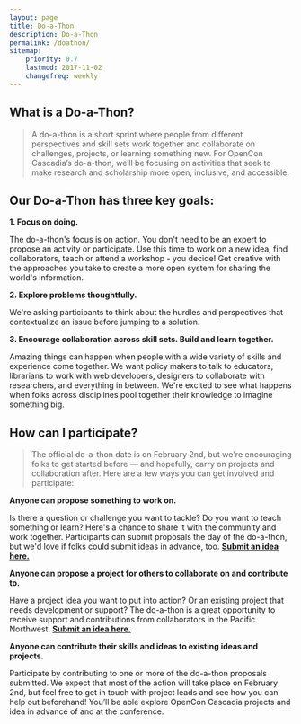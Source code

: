 ```yaml
---
layout: page
title: Do-a-Thon
description: Do-a-Thon
permalink: /doathon/
sitemap:
    priority: 0.7
    lastmod: 2017-11-02
    changefreq: weekly
---
```


## What is a Do-a-Thon?

> A do-a-thon is a short sprint where people from different perspectives and skill sets work together and collaborate on challenges, projects, or learning something new.  For OpenCon Cascadia’s do-a-thon, we’ll be focusing on activities that seek to make research and scholarship more open, inclusive, and accessible.
## Our Do-a-Thon has three key goals:

**1. Focus on doing.**

The do-a-thon's focus is on action. You don't need to be an expert to propose an activity or participate. Use this time to work on a new idea, find collaborators, teach or attend a workshop - you decide!  Get creative with the approaches you take to create a more open system for sharing the world's information.

**2. Explore problems thoughtfully.**

We're asking participants to think about the hurdles and perspectives that contextualize an issue before jumping to a solution.

**3. Encourage collaboration across skill sets. Build and learn together.**

Amazing things can happen when people with a wide variety of skills and experience come together. We want policy makers to talk to educators, librarians to work with web developers, designers to collaborate with researchers, and everything in between. We're excited to see what happens when folks across disciplines pool together their knowledge to imagine something big.
## How can I participate?

> The official do-a-thon date is on February 2nd, but we're encouraging folks to get started before — and hopefully, carry on projects and collaboration after. Here are a few ways you can get involved and participate:

**Anyone can propose something to work on.**

Is there a question or challenge you want to tackle? Do you want to teach something or learn? Here's a chance to share it with the community and work together.  Participants can submit proposals the day of the do-a-thon, but we'd love if folks could submit ideas in advance, too. **[Submit an idea here.](https://goo.gl/forms/bEDVkneOtGDvEgUD3)**

**Anyone can propose a project for others to collaborate on and contribute to.**

Have a project idea you want to put into action? Or an existing project that needs development or support? The do-a-thon is a great opportunity to receive support and contributions from collaborators in the Pacific Northwest. **[Submit an idea here.](https://goo.gl/forms/bEDVkneOtGDvEgUD3)**

**Anyone can contribute their skills and ideas to existing ideas and projects.**

Participate by contributing to one or more of the do-a-thon proposals submitted. We expect that most of the action will take place on February 2nd, but feel free to get in touch with project leads and see how you can help out beforehand! You’ll be able explore OpenCon Cascadia projects and idea in advance of and at the conference.  
